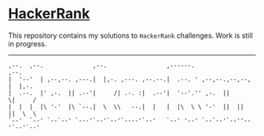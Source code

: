 # [HackerRank](https://www.hackerrank.com/)

This repository contains my solutions to `HackerRank` challenges. Work is still in progress.

___

```
,--.  ,--.              ,--.                 ,------.                 ,--.     
|  '--'  | ,--,--. ,---.|  |,-. ,---. ,--.--.|  .--. ' ,--,--.,--,--, |  |,-.  
|  .--.  |' ,-.  || .--'|     /| .-. :|  .--'|  '--'.'' ,-.  ||      \|     /  
|  |  |  |\ '-'  |\ `--.|  \  \\   --.|  |   |  |\  \ \ '-'  ||  ||  ||  \  \  
`--'  `--' `--`--' `---'`--'`--'`----'`--'   `--' '--' `--`--'`--''--'`--'`--'
```

